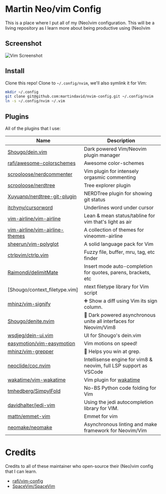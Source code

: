 # Martin Neo/vim Config

This is a place where I put all of my (Neo)vim configuration. This will be a living repository as I learn more about being productive using (Neo)vim

## Screenshot

![Vim Screenshot](https://res.cloudinary.com/martin-labs/image/upload/v1541451517/Blog/vim_screenshot.png)

## Install

Clone this repo! Clone to `~/.config/nvim`,
we'll also symlink it for Vim:

```sh
mkdir ~/.config
git clone git@github.com:martindavid/nvim-config.git ~/.config/nvim
ln -s ~/.config/nvim ~/.vim
```

## Plugins

All of the plugins that I use:

| Name                             | Description                                                       |
| -------------------------------- | ----------------------------------------------------------------- |
| [Shougo/dein.vim]                | Dark powered Vim/Neovim plugin manager                            |
| [rafi/awesome-colorschemes]      | Awesome color-schemes                                             |
| [scrooloose/nerdcommenter]       | Vim plugin for intensely orgasmic commenting                      |
| [scrooloose/nerdtree]            | Tree explorer plugin                                              |
| [Xuyuanp/nerdtree-git-plugin]    | NERDTree plugin for showing git status                            |
| [itchyny/cursorword]             | Underlines word under cursor                                      |
| [vim-airline/vim-airline]        | Lean & mean status/tabline for vim that's light as air            |
| [vim-airline/vim-airline-themes] | A collection of themes for vineomm-airline                        |
| [sheerun/vim-polyglot]           | A solid language pack for Vim                                     |
| [ctrlpvim/ctrlp.vim]             | Fuzzy file, buffer, mru, tag, etc finder                          |
| [Raimondi/delimitMate]           | Insert mode auto-completion for quotes, parens, brackets, etc     |
| [Shougo/context_filetype.vim]    | ntext filetype library for Vim script                             |
| [mhinz/vim-signify]              | ➕ Show a diff using Vim its sign column.                         |
| [Shougo/denite.nvim]             | 🐉 Dark powered asynchronous unite all interfaces for Neovim/Vim8 |
| [wsdjeg/dein-ui.vim]             | UI for Shougo's dein.vim                                          |
| [easymotion/vim-easymotion]      | Vim motions on speed!                                             |
| [mhinz/vim-grepper]              | 👾 Helps you win at grep.                                         |
| [neoclide/coc.nvim]              | Intellisense engine for vim8 & neovim, full LSP support as VSCode |
| [wakatime/vim-wakatime]          | Vim plugin for [wakatime]                                         |
| [tmhedberg/SimpylFold]           | No-BS Python code folding for Vim                                 |
| [davidhalter/jedi-vim]           | Using the jedi autocompletion library for VIM.                    |
| [mattn/emmet-vim]                | Emmet for vim                                                     |
| [neomake/neomake]                | Asynchronous linting and make framework for Neovim/Vim            |

# Credits

Credits to all of these maintainer who open-source their (Neo)vim config that I can learn.

- [rafi/vim-config]
- [SpaceVim/SpaceVim]

[shougo/dein.vim]: https://github.com/Shougo/dein.vim
[rafi/awesome-colorschemes]: https://github.com/rafi/awesome-colorschemes
[scrooloose/nerdcommenter]: https://github.com/scrooloose/nerdcommenter
[scrooloose/nerdtree]: https://github.com/scrooloose/nerdtree
[itchyny/cursorword]: https://github.com/itchyny/cursorword
[xuyuanp/nerdtree-git-plugin]: https://github.com/Xuyuanp/nerdtree-git-plugin
[vim-airline/vim-airline]: https://github.com/vim-airline/vim-airline
[vim-airline/vim-airline-themes]: https://github.com/vim-airline/vim-airline-themes
[sheerun/vim-polyglot]: https://github.com/sheerun/vim-polyglot
[ctrlpvim/ctrlp.vim]: https://github.com/ctrlpvim/ctrlp.vim
[raimondi/delimitmate]: https://github.com/Raimondi/delimitMate
[mhinz/vim-signify]: https://github.com/mhinz/vim-signify
[shougo/denite.nvim]: https://github.com/Shougo/denite.nvim
[tmhedberg/simpylfold]: https://github.com/tmhedberg/SimpylFold
[davidhalter/jedi-vim]: https://github.com/davidhalter/jedi-vim
[mattn/emmet-vim]: https://github.com/mattn/emmet-vim
[neomake/neomake]: https://github.com/neomake/neomake
[rafi/vim-config]: https://github.com/rafi/vim-config
[spacevim/spacevim]: https://github.com/SpaceVim/SpaceVim
[wsdjeg/dein-ui.vim]: https://github.com/wsdjeg/dein-ui.vim
[easymotion/vim-easymotion]: https://github.com/easymotion/vim-easymotion
[mhinz/vim-grepper]: https://github.com/mhinz/vim-grepper
[neoclide/coc.nvim]: https://github.com/neoclide/coc-nvim
[wakatime/vim-wakatime]: https://github.com/wakatime/vim-wakatime
[wakatime]: https://wakatime.com/vim
